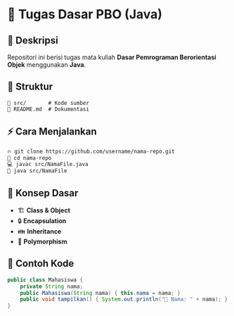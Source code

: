 # 🚀 Tugas Dasar PBO (Java)

## 📌 Deskripsi
Repositori ini berisi tugas mata kuliah **Dasar Pemrograman Berorientasi Objek** menggunakan **Java**.

## 📂 Struktur
```
📁 src/       # Kode sumber
📄 README.md  # Dokumentasi
```

## ⚡ Cara Menjalankan
```bash
🔥 git clone https://github.com/username/nama-repo.git
📂 cd nama-repo
💻 javac src/NamaFile.java
🚀 java src/NamaFile
```

## 🔑 Konsep Dasar
- 🏗 **Class & Object**
- 🔒 **Encapsulation**
- 👪 **Inheritance**
- 🔄 **Polymorphism**

## 📝 Contoh Kode
```java
public class Mahasiswa {
    private String nama;
    public Mahasiswa(String nama) { this.nama = nama; }
    public void tampilkan() { System.out.println("📢 Nama: " + nama); }
}
```


